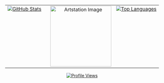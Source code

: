 <table style="width: 100%; border-collapse: collapse; border: none;">
  <tr>
    <!-- Left GitHub readme stats -->
    <td style="width: 33%; text-align: left; vertical-align: top; border: none;">
      <a href="https://github.com/anuraghazra/github-readme-stats">
        <img src="https://github-readme-stats.vercel.app/api?username=Zimrahin&amp;show_icons=true&amp;theme=onedark&amp;hide_border=true&amp;hide_rank=true&amp;include_all_commits=false&amp;custom_title=Zimrahin's+GitHub+Stats&amp;disable_animations=true&amp" 
             alt="GitHub Stats" 
             style="max-height: 150px;" />
      </a>
    </td>
    <!-- Artstation image (always centered) -->
    <td style="width: 33%; text-align: center; vertical-align: top; border: none;">
      <a href="https://www.artstation.com/artwork/r9neD5">
        <img src="https://cdnb.artstation.com/p/assets/images/images/052/142/157/original/johan-cediel-rodriguez-pixel-artv2exp.gif?1659037637" 
             alt="Artstation Image" 
             width="200" />
      </a>
    </td>
    <!-- Right GitHub readme stats -->
    <td style="width: 33%; text-align: right; vertical-align: top; border: none;">
      <a href="https://github.com/anuraghazra/github-readme-stats">
        <img src="https://github-readme-stats.vercel.app/api/top-langs/?username=Zimrahin&amp;layout=compact&amp;theme=onedark&amp;hide_border=true&amp;disable_animations=true" 
             alt="Top Languages" 
             style="max-height: 150px;" />
      </a>
    </td>
  </tr>
</table>
<!-- Profile views always centered at the bottom -->
<p align="center">
  <a href="https://youtu.be/dQw4w9WgXcQ">
    <img src="https://komarev.com/ghpvc/?username=Zimrahin&amp;label=Profile%20views&amp;color=006aff&amp;style=flat-square" 
         alt="Profile Views" 
         title="GitHub Profile Views" />
  </a>
</p>
